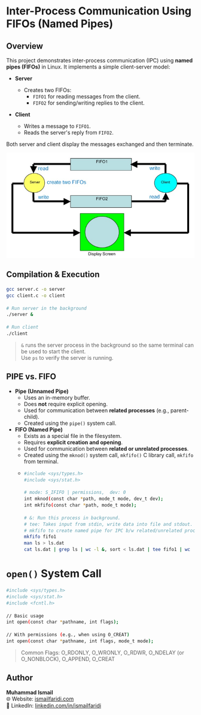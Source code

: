 # Inter-Process Communication Using FIFOs (Named Pipes)

## Overview
This project demonstrates inter-process communication (IPC) using **named pipes (FIFOs)** in Linux. It implements a simple client-server model:

- **Server**
  - Creates two FIFOs:
    - `FIFO1` for reading messages from the client.
    - `FIFO2` for sending/writing replies to the client.

- **Client**
  - Writes a message to `FIFO1`.
  - Reads the server's reply from `FIFO2`.

Both server and client display the messages exchanged and then terminate.

![alt text](client-server-fifo-program.jpg)


## Compilation & Execution
```sh
gcc server.c -o server
gcc client.c -o client

# Run server in the background
./server &

# Run client
./client
```

> `&` runs the server process in the background so the same terminal can be used to start the client.  
> Use `ps` to verify the server is running.


## PIPE vs. FIFO
- **Pipe (Unnamed Pipe)**
  - Uses an in-memory buffer.
  - Does **not** require explicit opening.
  - Used for communication between **related processes** (e.g., parent-child).
  - Created using the `pipe()` system call.
- **FIFO (Named Pipe)**
  - Exists as a special file in the filesystem.
  - Requires **explicit creation and opening**.
  - Used for communication between **related or unrelated processes**.
  - Created using the `mknod()` system call, `mkfifo()` C library call, `mkfifo` from terminal.
  - ```sh
    #include <sys/types.h> 
    #include <sys/stat.h>

    # mode: S_IFIFO | permissions,  dev: 0
    int mknod(const char *path, mode_t mode, dev_t dev);
    int mkfifo(const char *path, mode_t mode);

    # &: Run this process in background.
    # tee: Takes input from stdin, write data into file and stdout.
    # mkfifo to create named pipe for IPC b/w related/unrelated processes.
    mkfifo fifo1
    man ls > ls.dat
    cat ls.dat | grep ls | wc -l &, sort < ls.dat | tee fifo1 | wc
    ```

# `open()` System Call
```sh
#include <sys/types.h> 
#include <sys/stat.h> 
#include <fcntl.h> 

// Basic usage
int open(const char *pathname, int flags);

// With permissions (e.g., when using O_CREAT)
int open(const char *pathname, int flags, mode_t mode);
```

> Common Flags: O_RDONLY, O_WRONLY, O_RDWR, O_NDELAY (or O_NONBLOCK), O_APPEND, O_CREAT

## Author
**Muhammad Ismail**  
🌐 Website: [ismailfaridi.com](https://ismailfaridi.com)  
💼 LinkedIn: [linkedin.com/in/ismailfaridi](https://www.linkedin.com/in/ismailfaridi/)